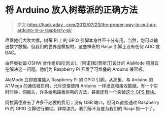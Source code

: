 # 将 Arduino 放入树莓派的正确方法

> 原文:[https://hack aday . com/2012/07/23/the-proper-way-to-put-an-arduino-in-a-raspberry-pi/](https://hackaday.com/2012/07/23/the-proper-way-to-put-an-arduino-in-a-raspberry-pi/)

尽管他们大吹大擂，树莓 Pi 上的 GPIO 引脚本身并不十分有用。当然，您可以输出数字数据，但我们的世界是模拟的，这些神奇的 Raspi 引脚上没有任何 ADC 或 DAC。

由怀奥勒姆·OSHW 合作组织的[凯文]、[阿诺]和[贾斯汀]设计的 AlaMode 项目旨在解决这一问题。他们为 Raspberry Pi 开发了可堆叠的 Arduino 兼容板。

AlaMode 立即直接插入 Raspberry Pi 的 GPIO 引脚。从那里，与 Arduino 的 ATMega 的通信被启用，允许您像使用 Arduino 一样发送和接收数据。有一个实时时钟，伺服头，许多给电路板供电的方法，甚至还有一个突破[这个 GPS 模块](http://www.youtube.com/watch?v=y1I3Gi3X3HU&feature=context-vrec)。

阿拉莫德省去了许多不必要的费用；没有 USB 端口，但可以直接通过 Raspberry Pi 的 GPIO 引脚进行编程。非常漂亮，我们等不及要为我们的 Raspi 抓一个了。